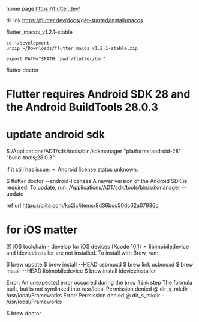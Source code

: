 
home page
https://flutter.dev/

dl link
https://flutter.dev/docs/get-started/install/macos


flutter_macos_v1.2.1-stable


```
cd ~/development
unzip ~/Downloads/flutter_macos_v1.2.1-stable.zip

export PATH="$PATH:`pwd`/flutter/bin"
```
flutter doctor

# Flutter requires Android SDK 28 and the Android BuildTools 28.0.3
# update android sdk

$ /Applications/ADT/sdk/tools/bin/sdkmanager "platforms;android-28" "build-tools;28.0.3"

if it still has issue.
✗ Android license status unknown.

$ flutter doctor --android-licenses
A newer version of the Android SDK is required. To update, run:
/Applications/ADT/sdk/tools/bin/sdkmanager --update

ref url
https://qiita.com/ko2ic/items/8d36bcc50dc62a07936c

# for iOS matter
[!] iOS toolchain - develop for iOS devices (Xcode 10.1)
✗ libimobiledevice and ideviceinstaller are not installed. To install with Brew, run:

$ brew update
$ brew install --HEAD usbmuxd
$ brew link usbmuxd
$ brew install --HEAD libimobiledevice
$ brew install ideviceinstaller

Error: An unexpected error occurred during the `brew link` step
The formula built, but is not symlinked into /usr/local
Permission denied @ dir_s_mkdir - /usr/local/Frameworks
Error: Permission denied @ dir_s_mkdir - /usr/local/Frameworks

$ brew doctor

